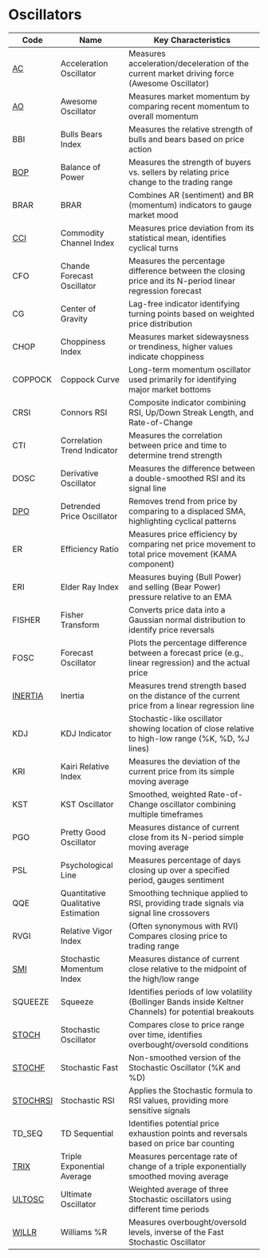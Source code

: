 # Oscillators

| Code | Name | Key Characteristics |
| ------------ | --------------------------------------- | --------------------------------------------------------------------------------------- |
| [AC](/indicators/oscillators/ac.md) | Acceleration Oscillator | Measures acceleration/deceleration of the current market driving force (Awesome Oscillator) |
| [AO](/indicators/oscillators/ao.md) | Awesome Oscillator | Measures market momentum by comparing recent momentum to overall momentum |
| BBI | Bulls Bears Index | Measures the relative strength of bulls and bears based on price action |
| [BOP](/indicators/oscillators/bop.md) | Balance of Power | Measures the strength of buyers vs. sellers by relating price change to the trading range |
| BRAR | BRAR | Combines AR (sentiment) and BR (momentum) indicators to gauge market mood |
| [CCI](/indicators/oscillators/cci.md) | Commodity Channel Index | Measures price deviation from its statistical mean, identifies cyclical turns |
| CFO | Chande Forecast Oscillator | Measures the percentage difference between the closing price and its N-period linear regression forecast |
| CG | Center of Gravity | Lag-free indicator identifying turning points based on weighted price distribution |
| CHOP | Choppiness Index | Measures market sidewaysness or trendiness, higher values indicate choppiness |
| COPPOCK | Coppock Curve | Long-term momentum oscillator used primarily for identifying major market bottoms |
| CRSI | Connors RSI | Composite indicator combining RSI, Up/Down Streak Length, and Rate-of-Change |
| CTI | Correlation Trend Indicator | Measures the correlation between price and time to determine trend strength |
| DOSC | Derivative Oscillator | Measures the difference between a double-smoothed RSI and its signal line |
| [DPO](/indicators/oscillators/dpo.md) | Detrended Price Oscillator | Removes trend from price by comparing to a displaced SMA, highlighting cyclical patterns |
| ER | Efficiency Ratio | Measures price efficiency by comparing net price movement to total price movement (KAMA component) |
| ERI | Elder Ray Index | Measures buying (Bull Power) and selling (Bear Power) pressure relative to an EMA |
| FISHER | Fisher Transform | Converts price data into a Gaussian normal distribution to identify price reversals |
| FOSC | Forecast Oscillator | Plots the percentage difference between a forecast price (e.g., linear regression) and the actual price |
| [INERTIA](/indicators/oscillators/inertia.md) | Inertia | Measures trend strength based on the distance of the current price from a linear regression line |
| KDJ | KDJ Indicator | Stochastic-like oscillator showing location of close relative to high-low range (%K, %D, %J lines) |
| KRI | Kairi Relative Index | Measures the deviation of the current price from its simple moving average |
| KST | KST Oscillator | Smoothed, weighted Rate-of-Change oscillator combining multiple timeframes |
| PGO | Pretty Good Oscillator | Measures distance of current close from its N-period simple moving average |
| PSL | Psychological Line | Measures percentage of days closing up over a specified period, gauges sentiment |
| QQE | Quantitative Qualitative Estimation | Smoothing technique applied to RSI, providing trade signals via signal line crossovers |
| RVGI | Relative Vigor Index | (Often synonymous with RVI) Compares closing price to trading range |
| [SMI](/indicators/oscillators/smi.md) | Stochastic Momentum Index | Measures distance of current close relative to the midpoint of the high/low range |
| SQUEEZE | Squeeze | Identifies periods of low volatility (Bollinger Bands inside Keltner Channels) for potential breakouts |
| [STOCH](/indicators/oscillators/stoch.md) | Stochastic Oscillator | Compares close to price range over time, identifies overbought/oversold conditions |
| [STOCHF](/indicators/oscillators/stochf.md) | Stochastic Fast | Non-smoothed version of the Stochastic Oscillator (%K and %D) |
| [STOCHRSI](/indicators/oscillators/stochrsi.md) | Stochastic RSI | Applies the Stochastic formula to RSI values, providing more sensitive signals |
| TD_SEQ | TD Sequential | Identifies potential price exhaustion points and reversals based on price bar counting |
| [TRIX](/indicators/oscillators/trix.md) | Triple Exponential Average | Measures percentage rate of change of a triple exponentially smoothed moving average |
| [ULTOSC](/indicators/oscillators/ultosc.md) | Ultimate Oscillator | Weighted average of three Stochastic oscillators using different time periods |
| [WILLR](/indicators/oscillators/willr.md) | Williams %R | Measures overbought/oversold levels, inverse of the Fast Stochastic Oscillator |
